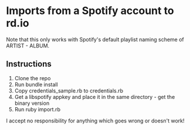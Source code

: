 Imports from a Spotify account to rd.io
=======================================

Note that this only works with Spotify's default playlist naming scheme of ARTIST - ALBUM.

Instructions
------------

1. Clone the repo
2. Run bundle install
3. Copy credentials_sample.rb to credentials.rb
4. Get a libspotify appkey and place it in the same directory - get the binary version
5. Run ruby import.rb

I accept no responsibility for anything which goes wrong or doesn't work!